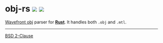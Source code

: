 obj-rs [![][version-i]][crates] [![][buildstat-i]][travis]
========

[Wavefront obj][obj] parser for **[Rust][rust]**. It handles both `.obj` and `.mtl`.

--------

[BSD 2-Clause](LICENSE.md)

[obj]:               //en.wikipedia.org/wiki/Wavefront_.obj_file
[rust]:         http://rust-lang.org
[crates]:            //crates.io/crates/obj-rs
[travis]:            //travis-ci.org/simnalamburt/obj-rs

[version-i]:   https://img.shields.io/badge/cargo-v0.1.1-yellow.svg?style=flat
[buildstat-i]: https://img.shields.io/travis/simnalamburt/obj-rs/master.svg?style=flat
